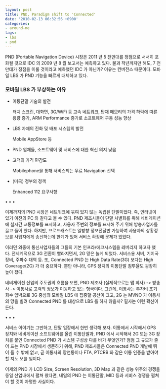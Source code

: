 ```yaml
---
layout: post
title: PND, Paradigm shift to 'Connected'
date: '2010-02-13 06:32:56 +0900'
categories:
- around-me
tags:
- lbs
- pnd
---
```


PND (Portable Navigation Device) 시장은 2011 년 5 천만대를 정점으로 서서히 포화될 것으로 IDC 의 2009 년 8 월 보고서는 예측하고 있다. 불과 작년까지만 해도, 7 천만대가 정점을 이룰 것이라고 예측했던 IDC 가 아닌가? 이유는 컨버전스 때문이다. 모바일 LBS 가 PND 기능을 빠르게 대체하고 있다.

### 모바일 LBS 가 부상하는 이유

-   이통단말 기술의 발전

    터치 스크린, 대화면, 3G/WiFi 등 고속 네트워크, 탑재 메모리의 가격 하락에 따른 용량 증가, ARM Performance 증가로 소프트웨어 구동 성능 향상

-   LBS 자체의 진화 및 배포 시스템의 발전

    Mobile AppStore 등

-   PND 업체들, 소프트웨어 및 서비스에 대한 혁신 의지 낮음

-   고객의 가격 민감도

    Mobilephone을 통해 서비스되는 무료 Navigation 선택

-   (미국) 정부의 정책

    Enhanced 112 요구사항

<div class="spacer">• • •</div>

이제까지의 PND 시장은 네트워크에 묶여 있지 않는 독립된 단말이었다. 즉, 인터넷이 있기 이전의 PC 와 같다고 볼 수 있다. PND 제조사들이 단말 차별화를 위해 네비게이션에 실시간 교통정보를 표시하고, 사용자 주변의 정보를 표시해 주기 위해 방송사업자를 끌고 들어 왔다. 하지만, 브로드캐스트는 일방향 정보전달만 가능하여 사용자의 상황정보를 사업자에게 송신하는데 한계가 있어 서비스 확장에 문제가 있었다.

이러던 와중에 통신사업자들의 그들의 기본 인프라/에코시스템을 레버리지 하고자 했다. 전세계적으로 3G 전환이 빨라지면서, 2G 망은 놀게 되었다. 서비스용 서버, 기지국 장비, 주파수 대역 등. 또, Connected PND 는 High Data Rate(3G) 보다는 High Coverage(2G) 가 더 중요하다. 뿐만 아니라, GPS 장치의 이통단말 침투율도 굉장히 높아 졌다.

네비게이션 산업의 주도권의 흐름을 보면, PND 제조사 (실제적으로는 맵 회사) -> 방송사 -> 이통사로 고객의 정보가 이동하고 있는 형국이다. 그런데, 이통사는 투자비 조기 회수 압박으로 3G 중심의 모바일 LBS 에 집중할 공산이 크고, 2G 는 MVNO 가 이통사의 망을 빌려 Connected PND 를 대상으로 LBS 를 하지 않을까? 필자는 이런 확신이 든다.

<div class="spacer">• • •</div>

서비스 이야기는 그만하고, 단말 입장에서 한번 생각해 보자. 이통에서 시작해서 GPS 장치와 네비게이션 소프트웨어를 올린 이통단말과, PND 에서 시작해서 2G 또는 3G 장치를 붙인 Connected PND 가 시스템 구성상 다를 바가 무엇인가? 점점 그 규모가 줄어 드는 PND 시장에서 생존하기 위해, PND 제조사들은 Connected PND 개발에 뛰어 들 수 밖에 없고, 곧 이통사의 망연동이나 FTA, PTCRB 와 같은 이통 인증을 받아야 할 지도 모를 일이다.

어제의 PND 가 LCD Size, Screen Resolution, 3D Map 과 같은 성능 위주의 경쟁을 동일 산업내에서 펼쳐 왔다면, 내일의 PND 는 이통단말, MID 등과 서비스 경쟁을 펼쳐야 할 것이 자명한 사실이다.
